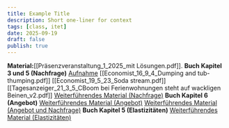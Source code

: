 ```yaml
---
title: Example Title
description: Short one-liner for context
tags: [class, itet]
date: 2025-09-19
draft: false
publish: true
---
```

**Material:**[[Präsenzveranstaltung_1_2025_mit Lösungen.pdf]]. 
**Buch Kapitel 3 und 5 (Nachfrage)**
[Aufnahme](https://moodle-app2.let.ethz.ch/mod/kalvidres/view.php?id=1232622)
[[Economist_16_9_4_Dumping and tub-thumping.pdf]]
[[Economist_19_5_23_Soda stream.pdf]]  
[[Tagesanzeiger_21_3_5_CBoom bei Ferienwohnungen steht auf wackligen Beinen_v2.pdf]]
[Weiterführendes Material (Nachfrage)](https://moodle-app2.let.ethz.ch/mod/page/view.php?id=1232630)
**Buch Kapitel 6 (Angebot)**
[Weiterführendes Material (Angebot)](https://moodle-app2.let.ethz.ch/mod/page/view.php?id=1232635)
[Weiterführendes Material (Angebot und Nachfrage)](https://moodle-app2.let.ethz.ch/mod/page/view.php?id=1232636)
**Buch Kapitel 5 (Elastizitäten)**
[Weiterführendes Material (Elastizitäten)](https://moodle-app2.let.ethz.ch/mod/page/view.php?id=1232641)
